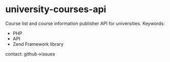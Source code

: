 # university-courses-api
Course list and course information publisher API for universities.
Keywords:
- PHP
- API
- Zend Framework library

contact: github->issues
